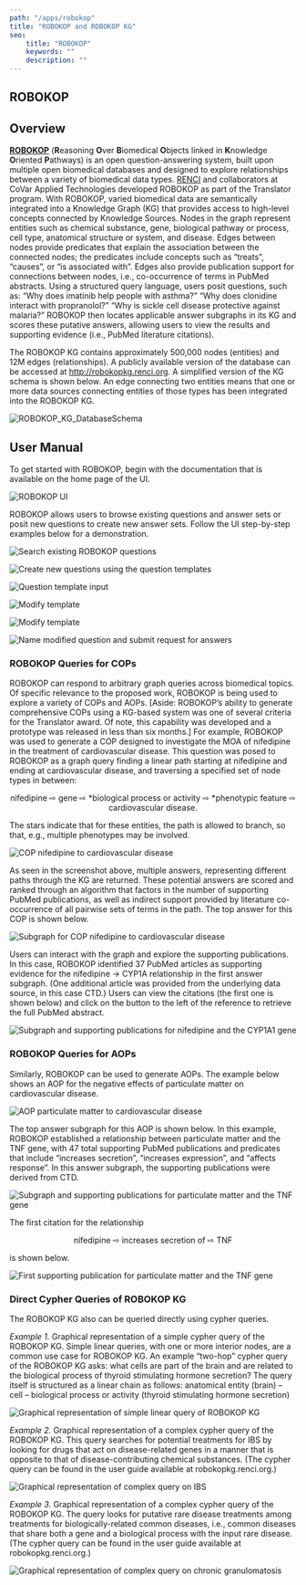 ```yaml
---
path: "/apps/robokop"
title: "ROBOKOP and ROBOKOP KG"
seo:
    title: "ROBOKOP"
    keywords: ""
    description: ""
---
```

## ROBOKOP

## Overview

[**ROBOKOP**](http://robokop.renci.org/) (**R**easoning **O**ver **B**iomedical **O**bjects linked in **K**nowledge **O**riented **P**athways) is an open question-answering system, built upon multiple open biomedical databases and designed to explore relationships between a variety of biomedical data types. [RENCI](https://renci.org/) and collaborators at CoVar Applied Technologies developed ROBOKOP as part of the Translator program. With ROBOKOP, varied biomedical data are semantically integrated into a Knowledge Graph (KG) that provides access to high-level concepts connected by Knowledge Sources. Nodes in the graph represent entities such as chemical substance, gene, biological pathway or process, cell type, anatomical structure or system, and disease. Edges between nodes provide predicates that explain the association between the connected nodes; the predicates include concepts such as “treats”, “causes”, or “is associated with”. Edges also provide publication support for connections between nodes, i.e., co-occurrence of terms in PubMed abstracts. Using a structured query language, users posit questions, such as: “Why does imatinib help people with asthma?” “Why does clonidine interact with propranolol?” “Why is sickle cell disease protective against malaria?” ROBOKOP then locates applicable answer subgraphs in its KG and scores these putative answers, allowing users to view the results and supporting evidence (i.e., PubMed literature citations).

The ROBOKOP KG contains approximately 500,000 nodes (entities) and 12M edges (relationships).  A publicly available version of the database can be accessed at http://robokopkg.renci.org. A simplified version of the KG schema is shown below. An edge connecting two entities means that one or more data sources connecting entities of those types has been integrated into the ROBOKOP KG.

![ROBOKOP_KG_DatabaseSchema](ROBOKOP_KG_DatabaseSchema.png)

## User Manual

To get started with ROBOKOP, begin with the documentation that is available on the home page of the UI.

![ROBOKOP UI](ROBOKOP_UI.png)

ROBOKOP allows users to browse existing questions and answer sets or posit new questions to create new answer sets. Follow the UI step-by-step examples below for a demonstration.

![Search existing ROBOKOP questions](SearchQuestions.png)

![Create new questions using the question templates](QuestionTemplate.png)

![Question template input](QuestionTemplateInput.png)

![Modify template](ModifyTemplate.png)

![Modify template](ModifyTemplate2.png)

![Name modified question and submit request for answers](NameSubmit.png)

### ROBOKOP Queries for COPs

ROBOKOP can respond to arbitrary graph queries across biomedical topics. Of specific relevance to the proposed work, ROBOKOP is being used to explore a variety of COPs and AOPs. [Aside: ROBOKOP’s ability to generate comprehensive COPs using a KG-based system was one of several criteria for the Translator award. Of note, this capability was developed and a prototype was released in less than six months.] For example, ROBOKOP was used to generate a COP designed to investigate the MOA of nifedipine in the treatment of cardiovascular disease. This question was posed to ROBOKOP as a graph query finding a linear path starting at nifedipine and ending at cardiovascular disease, and traversing a specified set of node types in between:

<p style="text-align: center;">
    nifedipine ⇨ gene ⇨ *biological process or activity ⇨ *phenotypic feature ⇨ cardiovascular disease.
</p>

The stars indicate that for these entities, the path is allowed to branch, so that, e.g., multiple phenotypes may be involved.

![COP nifedipine to cardiovascular disease](kg-response.png)[]()

As seen in the screenshot above, multiple answers, representing different paths through the KG are returned. These potential answers are scored and ranked through an algorithm that factors in the number of supporting PubMed publications, as well as indirect support provided by literature co-occurrence of all pairwise sets of terms in the path. The top answer for this COP is shown below.

![Subgraph for COP nifedipine to cardiovascular disease](supporting-publications-graph.png)[]()

Users can interact with the graph and explore the supporting publications. In this case, ROBOKOP identified 37 PubMed articles as supporting evidence for the nifedipine -> CYP1A relationship in the first answer subgraph. (One additional article was provided from the underlying data source, in this case CTD.) Users can view the citations (the first one is shown below) and click on the button to the left of the reference to retrieve the full PubMed abstract.

![Subgraph and supporting publications for nifedipine and the CYP1A1 gene](cyp1a1-interaction-with-nifedipine.png)[]()

### ROBOKOP Queries for AOPs

Similarly, ROBOKOP can be used to generate AOPs. The example below shows an AOP for the negative effects of particulate matter on cardiovascular disease.

![AOP particulate matter to cardiovascular disease](ROBOKOP_AOP_screenshot.png)[]()

The top answer subgraph for this AOP is shown below. In this example, ROBOKOP established a relationship between particulate matter and the TNF gene, with 47 total supporting PubMed publications and predicates that include “increases secretion”, “increases expression”, and “affects response”. In this answer subgraph, the supporting publications were derived from CTD.

![Subgraph and supporting publications for particulate matter and the TNF gene](ROBOKOP_AOP2_screenshot.png)[]()

The first citation for the relationship

<p style="text-align: center;">nifedipine ⇨ increases secretion of ⇨ TNF</p>

is shown below.

![First supporting publication for particulate matter and the TNF gene](particulate-matter-increases-secretion-tnf.png)[]()

### Direct Cypher Queries of ROBOKOP KG

The ROBOKOP KG also can be queried directly using cypher queries.

*Example 1.* Graphical representation of a simple cypher query of the ROBOKOP KG. Simple linear queries, with one or more interior nodes, are a common use case for ROBOKOP KG. An example “two-hop” cypher query of the ROBOKOP KG asks: what cells are part of the brain and are related to the biological process of thyroid stimulating hormone secretion? The query itself is structured as a linear chain as follows:
anatomical entity (brain) – cell – biological process or activity (thyroid stimulating hormone secretion)

![Graphical representation of simple linear query of ROBOKOP KG](ROBOKOP_KG_SimpleQuery.png)[]()

*Example 2.* Graphical representation of a complex cypher query of the ROBOKOP KG. This query searches for potential treatments for IBS by looking for drugs that act on disease-related genes in a manner that is opposite to that of disease-contributing chemical substances. (The cypher query can be found in the user guide available at robokopkg.renci.org.)

![Graphical representation of complex query on IBS](ROBOKOP_KG_ComplexQuery.png)[]()

*Example 3.* Graphical representation of a complex cypher query of the ROBOKOP KG. The query looks for putative rare disease treatments among treatments for biologically-related common diseases, i.e., common diseases that share both a gene and a biological process with the input rare disease. (The cypher query can be found in the user guide available at robokopkg.renci.org.)

![Graphical representation of complex query on chronic granulomatosis](ROBOKOP_KG_ComplexQuery2.png)[]()


